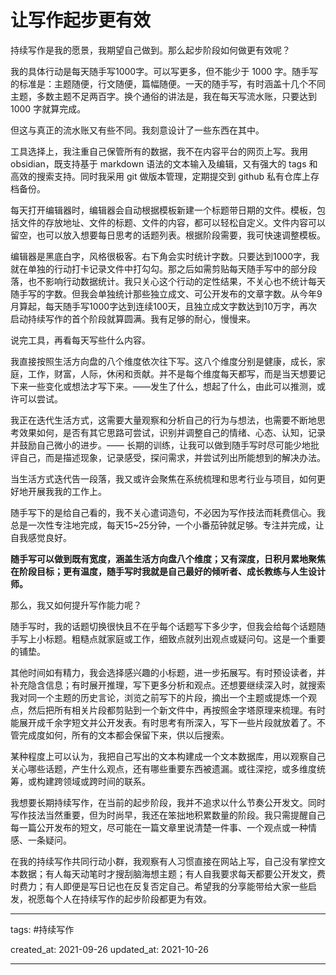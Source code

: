# 让写作起步更有效

持续写作是我的愿景，我期望自己做到。那么起步阶段如何做更有效呢？

我的具体行动是每天随手写1000字。可以写更多，但不能少于 1000 字。随手写的标准是：主题随便，行文随便，篇幅随便。一天的随手写，有时涵盖十几个不同主题，多数主题不足两百字。换个通俗的讲法是，我在每天写流水账，只要达到 1000 字就算完成。

但这与真正的流水账又有些不同。我刻意设计了一些东西在其中。

工具选择上，我注重自己保管所有的数据，我不在内容平台的网页上写。我用 obsidian，既支持基于 markdown 语法的文本输入及编辑，又有强大的 tags 和高效的搜索支持。同时我采用 git 做版本管理，定期提交到 github 私有仓库上存档备份。

每天打开编辑器时，编辑器会自动根据模板新建一个标题带日期的文件。模板，包括文件的存放地址、文件的标题、文件的内容，都可以轻松自定义。文件内容可以留空，也可以放入想要每日思考的话题列表。根据阶段需要，我可快速调整模板。

编辑器是黑底白字，风格很极客。右下角会实时统计字数。只要达到1000字，我就在单独的行动打卡记录文件中打勾勾。那之后如需剪贴每天随手写中的部分段落，也不影响行动数据统计。我只关心这个行动的定性结果，不关心也不统计每天随手写的字数。但我会单独统计那些独立成文、可公开发布的文章字数。从今年9月算起，每天随手写1000字达到连续100天，且独立成文字数达到10万字，再次启动持续写作的首个阶段就算圆满。我有足够的耐心，慢慢来。

说完工具，再看每天写些什么内容。

我直接按照生活方向盘的八个维度依次往下写。这八个维度分别是健康，成长，家庭，工作，财富，人际，休闲和贡献。并不是每个维度每天都写，而是当天想要记下来一些变化或想法才写下来。——发生了什么，想起了什么，由此可以推测，或许可以尝试。

我正在迭代生活方式，这需要大量观察和分析自己的行为与想法，也需要不断地思考效果如何，是否有其它思路可尝试，识别并调整自己的情绪、心态、认知，记录并鼓励自己微小的进步。—— 长期的训练，让我可以做到随手写时尽可能少地批评自己，而是描述现象，记录感受，探问需求，并尝试列出所能想到的解决办法。

当生活方式迭代告一段落，我又或许会聚焦在系统梳理和思考行业与项目，如何更好地开展我我的工作上。

随手写下的是给自己看的，我不关心遣词造句，不必因为写作技法而耗费信心。我总是一次性专注地完成，每天15~25分钟，一个小番茄钟就足够。专注并完成，让自我感觉良好。

**随手写可以做到既有宽度，涵盖生活方向盘八个维度；又有深度，日积月累地聚焦在阶段目标；更有温度，随手写时我就是自己最好的倾听者、成长教练与人生设计师。**

那么，我又如何提升写作能力呢？

随手写时，我的话题切换很快且不在乎每个话题写下多少字，但我会给每个话题随手写上小标题。粗糙点就家庭或工作，细致点就列出观点或疑问句。这是一个重要的铺垫。

其他时间如有精力，我会选择感兴趣的小标题，进一步拓展写。有时预设读者，并补充隐含信息；有时展开推理，写下更多分析和观点。还想要继续深入时，就搜索我对同一个主题的历史言论，浏览之前写下的片段，摘出一个主题或提炼一个观点，然后把所有相关片段都剪贴到一个新文件中，再按照金字塔原理来梳理。有时能展开成千余字短文并公开发表。有时思考有所深入，写下一些片段就放着了。不管完成度如何，所有的文本都会保留下来，供以后搜索。

某种程度上可以认为，我把自己写出的文本构建成一个文本数据库，用以观察自己关心哪些话题，产生什么观点，还有哪些重要东西被遗漏。或往深挖，或多维度统筹，或构建跨领域或跨时间的联系。

我想要长期持续写作，在当前的起步阶段，我并不追求以什么节奏公开发文。同时写作技法当然重要，但为时尚早，我还在笨拙地积累数量的阶段。我只需提醒自己每一篇公开发布的短文，尽可能在一篇文章里说清楚一件事、一个观点或一种情感、一条疑问。

在我的持续写作共同行动小群，我观察有人习惯直接在网站上写，自己没有掌控文本数据；有人每天动笔时才搜刮脑海想主题；有人自我要求每天都要公开发文，费时费力；有人即便是写日记也在反复否定自己。希望我的分享能带给大家一些启发，祝愿每个人在持续写作的起步阶段都更为有效。

---

tags: #持续写作

created_at: 2021-09-26
updated_at: 2021-10-26

---